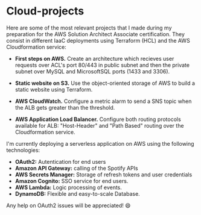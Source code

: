 # Cloud-projects

Here are some of the most relevant projects that I made during my preparation for the AWS Solution Architect Associate certification. They consist in different IaaC deployments using Terraform (HCL) and the AWS Cloudformation service:

+ **First steps on AWS.** Create an architecture which recieves user requests over ACL's port 80/443 in public subnet and then the private subnet over MySQL and MicrosoftSQL ports (1433 and 3306).

+ **Static website on S3.** Use the object-oriented storage of AWS to build a static website using Terraform.

+ **AWS CloudWatch.** Configure a metric alarm to send a SNS topic when the ALB gets greater than the threshold.

+ **AWS Application Load Balancer.** Configure both routing protocols available for ALB:  "Host-Header" and "Path Based" routing over the Cloudformation service.

I'm currently deploying a serverless application on AWS using the following technologies:

+ **OAuth2:** Autentication for end users
+ **Amazon API Gateway:** calling of the Spotify APIs
+ **AWS Secrets Manager:** Storage of refresh tokens and user credentials
+ **Amazon Cognito:** SSO service for end users.
+ **AWS Lambda:** Logic processing of events.
+ **DynamoDB:** Flexible and easy-to-scale Database.

Any help on OAuth2 issues will be appreciated! :smile:
